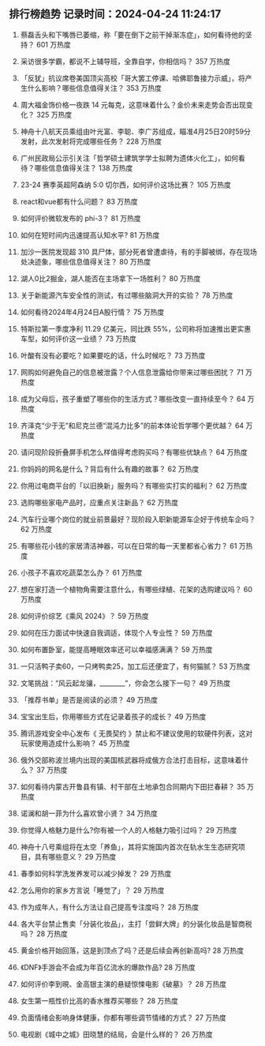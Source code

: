 
## 排行榜趋势 记录时间：2024-04-24 11:24:17
  
  1. 蔡磊舌头和下嘴唇已萎缩，称「要在倒下之前干掉渐冻症」，如何看待他的坚持？ 601 万热度
    
  2. 采访很多学霸，都说不上辅导班，全靠自学，你相信吗？ 357 万热度
    
  3. 「反犹」抗议席卷美国顶尖高校「哥大罢工停课、哈佛耶鲁接力示威」，将产生什么影响？哪些信息值得关注？ 353 万热度
    
  4. 周大福金饰价格一夜跌 14 元每克，这意味着什么？金价未来走势会否出现变化？ 325 万热度
    
  5. 神舟十八航天员乘组由叶光富、李聪、李广苏组成，瞄准4月25日20时59分发射，此次发射将完成哪些任务？ 228 万热度
    
  6. 广州民政局公示引关注「哲学硕士建筑学学士拟聘为遗体火化工」，如何看待？哪些信息值得关注？ 138 万热度
    
  7. 23-24 赛季英超阿森纳 5:0 切尔西，如何评价这场比赛？ 105 万热度
    
  8. react和vue都有什么问题？ 83 万热度
    
  9. 如何评价微软发布的 phi-3？ 81 万热度
    
  10. 如何在短时间内迅速提高认知水平? 81 万热度
    
  11. 加沙一医院发现超 310 具尸体，部分死者曾遭虐待，有的手脚被绑，存在现场处决迹象，哪些信息值得关注？ 80 万热度
    
  12. 湖人0比2掘金，湖人能否在主场拿下一场胜利？ 80 万热度
    
  13. 关于新能源汽车安全性的测试，有过哪些脑洞大开的实验？ 78 万热度
    
  14. 如何看待2024年4月24日A股行情？ 75 万热度
    
  15. 特斯拉第一季度净利 11.29 亿美元，同比跌 55%，公司称将加速推出更实惠车型，如何评价这一业绩？ 73 万热度
    
  16. 叶酸有没有必要吃？如果要吃的话，什么时候吃？ 73 万热度
    
  17. 网购如何避免自己的信息被泄露？个人信息泄露给你带来过哪些困扰？ 71 万热度
    
  18. 成为父母后，孩子重塑了哪些你的生活方式？哪些改变一直持续至今？ 64 万热度
    
  19. 齐泽克“少于无”和尼克兰德“混沌力比多”的前本体论哲学哪个更优越？ 64 万热度
    
  20. 请问现阶段折叠屏手机怎么样值得考虑购买吗？有哪些优缺点？ 64 万热度
    
  21. 你妈妈的网名是什么？背后有什么有趣的故事？ 62 万热度
    
  22. 你用过电商平台的「以旧换新」服务吗？有哪些实打实的福利？ 62 万热度
    
  23. 选购哪些家电产品时，应重点关注新品？ 62 万热度
    
  24. 汽车行业哪个岗位的就业前景最好？现阶段入职新能源车企好于传统车企吗？ 62 万热度
    
  25. 有哪些花小钱的家居清洁神器，可以在日常的每一天里都省心省力？ 61 万热度
    
  26. 小孩子不喜欢吃蔬菜怎么办？ 61 万热度
    
  27. 想在家打造一个植物角需要注意什么，有哪些绿植、花架的选购建议吗？ 60 万热度
    
  28. 如何评价综艺《乘风 2024》？ 59 万热度
    
  29. 如何在压力面试中快速自我调适，体现个人专业性？ 59 万热度
    
  30. 如何布置卧室，能提高睡眠效率还可以幸福感满满？ 59 万热度
    
  31. 一只活鸭子卖60，一只烤鸭卖25，加工后还便宜了，有何猫腻？ 53 万热度
    
  32. 文笔挑战：“风云起龙骧，________”，你会怎么接下一句？ 49 万热度
    
  33. 「推荐书单」是否是阅读的必须？ 49 万热度
    
  34. 宝宝出生后，你用哪些方式在记录着孩子的成长？ 49 万热度
    
  35. 腾讯游戏安全中心发布《 无畏契约 》禁止和不建议使用的软硬件列表，这对玩家使用造成什么影响？ 45 万热度
    
  36. 俄外交部称波兰境内出现的美国核武器将成俄方合法打击目标，这意味着什么？ 37 万热度
    
  37. 如何看待内蒙古开鲁县有镇、村干部在土地承包合同期内下田拦春耕？ 35 万热度
    
  38. 诺澜和胡一菲为什么喜欢曾小贤？ 34 万热度
    
  39. 你觉得人格魅力是什么?你有被一个人的人格魅力吸引过吗？ 29 万热度
    
  40. 神舟十八号乘组将在太空「养鱼」，其将实施国内首次在轨水生生态研究项目，具有哪些意义？ 29 万热度
    
  41. 春季如何科学洗发养发可以减少掉发？ 29 万热度
    
  42. 怎么用你的家乡方言说「睡觉了」？ 29 万热度
    
  43. 作为成年人，有什么方法让自己提高专注度吗？ 28 万热度
    
  44. 各大平台禁止售卖「分装化妆品」，主打「尝鲜大牌」的分装化妆品是智商税吗？ 28 万热度
    
  45. 黄金价格开始回落，这是到顶点了吗？还是后续会再创新高吗? 28 万热度
    
  46. 《DNF》手游会不会成为年百亿流水的爆款作品? 28 万热度
    
  47. 如何评价李到晛、金高银主演的悬疑惊悚电影《破墓》？ 28 万热度
    
  48. 女生第一瓶性价比高的香水推荐买哪些？ 28 万热度
    
  49. 负面情绪会影响身体健康，你都有哪些调节情绪的方式？ 27 万热度
    
  50. 电视剧《城中之城》田晓慧的结局，会是什么样的？ 26 万热度
    